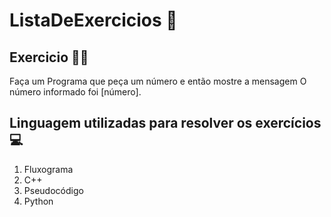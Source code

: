 # ListaDeExercicios 🚀

## Exercicio 👨‍💻

Faça um Programa que peça um número e então mostre a mensagem O número informado foi [número].

## Linguagem utilizadas para resolver os exercícios 💻

1. Fluxograma
2. C++
3. Pseudocódigo
4. Python